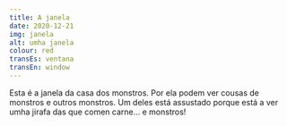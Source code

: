 ```yaml
---
title: A janela
date: 2020-12-21
img: janela
alt: umha janela
colour: red
transEs: ventana
transEn: window
---
```


Esta é a janela da casa dos monstros. Por ela podem ver cousas de monstros e outros monstros. Um deles está assustado porque está a ver umha jirafa das que comen carne… e monstros! 